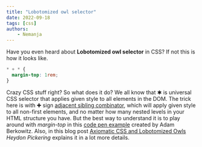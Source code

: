```yaml
---
title: "Lobotomized owl selector"
date: 2022-09-18
tags: [css]
authors:
    - Nemanja
---
```


Have you even heard about **Lobotomized owl selector** in CSS?
If not this is how it looks like.

```css
* + * {
  margin-top: 1rem;
}
```

Crazy CSS stuff right? So what does it do? We all know that &#10033; is universal CSS selector that applies
given style to all elements in the DOM. The trick here is with &#10010; sign [adjacent sibling combinator](https://developer.mozilla.org/en-US/docs/Web/CSS/Adjacent_sibling_combinator),
which will apply given style to all non-first elements, and no matter how many nested levels in your HTML structure you have.
But the best way to understand it is to play around with *margin-top* in this [code pen example](https://codepen.io/adamjberkowitz/pen/JOqNmd) created by
Adam Berkowitz.
Also, in this blog post [Axiomatic CSS and Lobotomized Owls](https://alistapart.com/article/axiomatic-css-and-lobotomized-owls/) *Heydon Pickering*
explains it in a lot more details.

